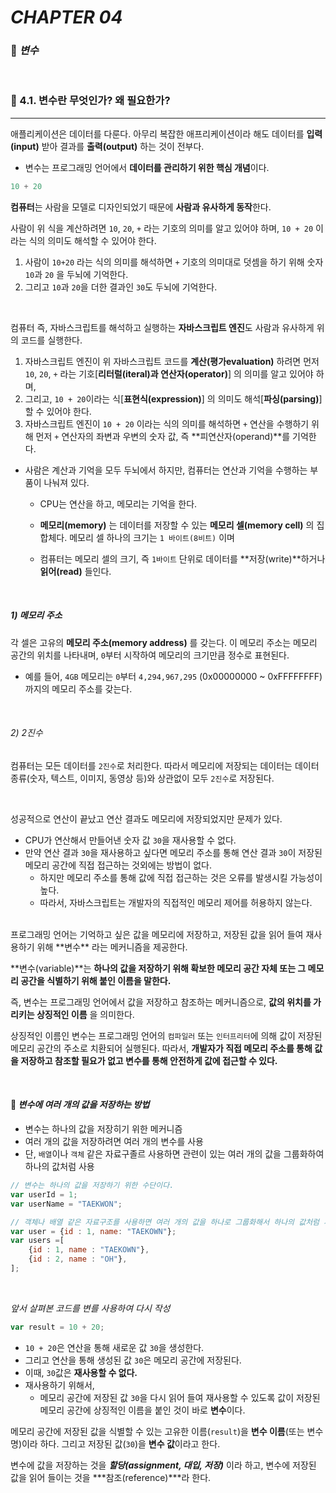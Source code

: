 #  _CHAPTER 04_

###  :pencil: ***변수***

<br>

### :page_facing_up: 4.1. 변수란 무엇인가? 왜 필요한가?

---

애플리케이션은 데이터를 다룬다. 아무리 복잡한 애프리케이션이라 해도 데이터를 **입력(input)** 받아 결과를 **출력(output)** 하는 것이 전부다. 

- 변수는 프로그래밍 언어에서 **데이터를 관리하기 위한 핵심 개념**이다. 

```javascript
10 + 20
```

**컴퓨터**는 사람을 모델로 디자인되었기 때문에 **사람과 유사하게 동작**한다.

사람이 위 식을 계산하려면 `10`, `20`, `+` 라는 기호의 의미를 알고 있어야 하며, `10 + 20` 이라는 식의 의미도 해석할 수 있어야 한다. 

1) 사람이 `10+20` 라는 식의 의미를 해석하면 `+` 기호의 의미대로 덧셈을 하기 위해 숫자 `10`과 `20` 을 두뇌에 기억한다. 
2) 그리고 `10`과 `20`을 더한 결과인 `30`도 두뇌에 기억한다.

<br>

컴퓨터 즉, 자바스크립트를 해석하고 실행하는 **자바스크립트 엔진**도 사람과 유사하게 위의 코드를 실행한다. 

1) 자바스크립트 엔진이 위 자바스크립트 코드를 **계산(평가evaluation)** 하려면 먼저 `10`, `20`, `+` 라는 기호[**리터럴(iteral)과 연산자(operator)**] 의 의미를 알고 있어야 하며, 
2) 그리고, `10 + 20`이라는 식[**표현식(expression)**] 의 의미도 해석[**파싱(parsing)**]할 수 있어야 한다. 
3) 자바스크립트 엔진이 `10 + 20` 이라는 식의 의미를 해석하면 `+` 연산을 수행하기 위해 먼저 `+` 연산자의 좌변과 우변의 숫자 값, 즉 **피연산자(operand)**를 기억한다. 

- 사람은 계산과 기억을 모두 두뇌에서 하지만, 컴퓨터는 연산과 기억을 수행하는 부품이 나눠져 있다. 

  - CPU는 연산을 하고, 메모리는 기억을 한다.

  - **메모리(memory)** 는 데이터를 저장할 수 있는 **메모리 셀(memory cell)** 의 집합체다. 메모리 셀 하나의 크기는 `1 바이트(8비트)` 이며
  - 컴퓨터는 메모리 셀의 크기, 즉 `1바이트` 단위로 데이터를 **저장(write)**하거나 **읽어(read)** 들인다.

<br>

##### 1) 메모리 주소

각 셀은 고유의 **메모리 주소(memory address)** 를 갖는다. 이 메모리 주소는 메모리 공간의 위치를 나타내며, `0`부터 시작하여 메모리의 크기만큼 정수로 표현된다.

- 예를 들어, `4GB` 메모리는 `0`부터 `4,294,967,295` (0x00000000 ~ 0xFFFFFFFF) 까지의 메모리 주소를 갖는다.

<br>

###### 2) 2진수

컴퓨터는 모든 데이터를 `2진수`로 처리한다. 따라서 메모리에 저장되는 데이터는 데이터 종류(숫자, 텍스트, 이미지, 동영상 등)와 상관없이 모두 `2진수`로 저장된다.

<br>

성공적으로 연산이 끝났고 연산 결과도 메모리에 저장되었지만 문제가 있다.

- CPU가 연산해서 만들어낸 숫자 값 `30`을 재사용할 수 없다.
- 만약 연산 결과 `30`을 재사용하고 싶다면 메모리 주소를 통해 연산 결과 `30`이 저장된 메모리 공간에 직접 접근하는 것외에는 방법이 없다. 
  - 하지만 메모리 주소를 통해 값에 직접 접근하는 것은 오류를 발생시킬 가능성이 높다.
  - 따라서, 자바스크립트는 개발자의 직접적인 메모리 제어를 허용하지 않는다.

<br>
프로그래밍 언어는 기억하고 싶은 값을 메모리에 저장하고, 저장된 값을 읽어 들여 재사용하기 위해 **변수** 라는 메커니즘을 제공한다.

**변수(variable)**는 **하나의 값을 저장하기 위해 확보한 메모리 공간 자체 또는 그 메모리 공간을 식별하기 위해 붙인 이름을 말한다.**

즉, 변수는 프로그래밍 언어에서 값을 저장하고 참조하는 메커니즘으로, **값의 위치를 가리키는 상징적인 이름** 을 의미한다. 

상징적인 이름인 변수는 프로그래밍 언어의 `컴파일러` 또는 `인터프리터`에 의해 값이 저장된 메모리 공간의 주소로 치환되어 실행된다. 따라서, **개발자가 직접 메모리 주소를 통해 값을 저장하고 참조할 필요가 없고 변수를 통해 안전하게 값에 접근할 수 있다.**

<br>

#### :file_folder: _변수에 여러 개의 값을 저장하는 방법_

- 변수는 하나의 값을 저장히기 위한 메커니즘
- 여러 개의 값을 저장하려면 여러 개의 변수를 사용
- 단, `배열`이나 `객체` 같은 자료구졸르 사용하면 관련이 있는 여러 개의 값을 그룹화하여 하나의 값처럼 사용

```javascript
// 변수는 하나의 값을 저장하기 위한 수단이다.
var userId = 1;
var userName = "TAEKWON";

// 객체나 배열 같은 자료구조를 사용하면 여러 개의 값을 하나로 그룹화해서 하나의 값처럼 사용할 수 있다.
var user = {id : 1, name: "TAEKOWN"};
var users =[
    {id : 1, name : "TAEKOWN"},
    {id : 2, name : "OH"},
];
```

<br>

_앞서 살펴본 코드를 변를 사용하여 다시 작성_

```javascript
var result = 10 + 20;
```

- `10 + 20`은 연산을 통해 새로운 값 `30`을 생성한다.
- 그리고 연산을 통해 생성된 값 `30`은 메모리 공간에 저장된다.
- 이때, `30`값은 **재사용할 수 없다.**
- 재사용하기 위해서,
  - 메모리 공간에 저장된 값 `30`을 다시 읽어 들여 재사용할 수 있도록 값이 저장된 메모리 공간에 상징적인 이름을 붙인 것이 바로 **변수**이다.

메모리 공간에 저장된 값을 식별할 수 있는 고유한 이름(`result`)을 **변수 이름**(또는 변수명)이라 하다. 그리고 저장된 값(`30`)을 **변수 값**이라고 한다.

변수에 값을 저장하는 것을 ***할당(assignment, 대입, 저장)*** 이라 하고, 변수에 저장된 값을 읽어 들이는 것을 ***참조(reference)***라 한다.



